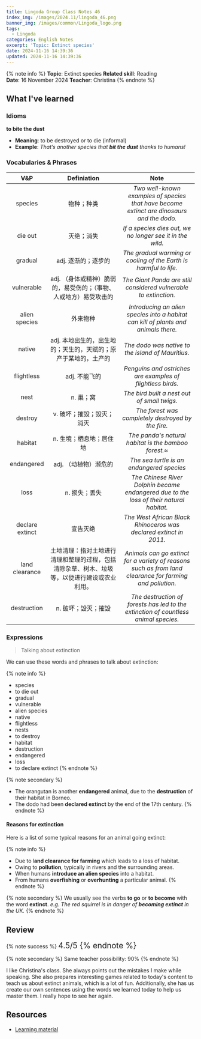 ```yaml
---
title: Lingoda Group Class Notes 46
index_img: /images/2024.11/lingoda_46.png
banner_img: /images/common/Lingoda_logo.png
tags:
  - Lingoda
categories: English Notes
excerpt: 'Topic: Extinct species'
date: 2024-11-16 14:39:36
updated: 2024-11-16 14:39:36
---
```


{% note info %}
**Topic**: Extinct species
**Related skill**: Reading  
**Date**: 16 November 2024
**Teacher**: Christina
{% endnote %}

## What I've learned

### Idioms
**to bite the dust**
- **Meaning**: to be destroyed or to die (informal)
- **Example**: *That’s another species that **bit the dust** thanks to humans!*

### Vocabularies & Phrases

|       V&P       |                                         Definiation                                          |                                                   Note                                                   |
| :-------------: | :------------------------------------------------------------------------------------------: | :------------------------------------------------------------------------------------------------------: |
|     species     |                                          物种；种类                                          |        *Two well-known examples of species that have become extinct are dinosaurs and the dodo.*         |
|     die out     |                                          灭绝；消失                                          |                        *If a species dies out, we no longer see it in the wild.*                         |
|     gradual     |                                     adj.	逐渐的；逐步的                                      |                    *The gradual warming or cooling of the Earth is harmful to life.*                     |
|   vulnerable    |              adj. （身体或精神）脆弱的，易受伤的；（事物、人或地方）易受攻击的               |                     *The Giant Panda are still considered vulnerable to extinction.*                     |
|  alien species  |                                           外来物种                                           |           *Introducing an alien species into a habitat can kill of plants and animals there.*            |
|     native      |               adj. 本地出生的，出生地的；天生的，天赋的；原产于某地的，土产的                |                            *The dodo was native to the island of Mauritius.*                             |
|   flightless    |                                        adj.	不能飞的                                         |                        *Penguins and ostriches are examples of flightless birds.*                        |
|      nest       |                                          n.	巢；窝                                           |                               *The bird built a nest out of small twigs.*                                |
|     destroy     |                                  v.	破坏；摧毁；毁灭；消灭                                   |                            *The forest was completely destroyed by the fire.*                            |
|     habitat     |                                   n.	生境；栖息地；居住地                                    |                           *The panda's natural habitat is the bamboo forest.≈*                           |
|   endangered    |                                    adj. （动植物）濒危的                                     |                                *The sea turtle is an endangered species*                                 |
|      loss       |                                        n.	损失；丢失                                         |         *The Chinese River Dolphin became endangered due to the loss of their natural habitat.*          |
| declare extinct |                                           宣告灭绝                                           |                    *The West African Black Rhinoceros was declared extinct in 2011.*                     |
| land clearance  | 土地清理：指对土地进行清理和整理的过程，包括清除杂草、树木、垃圾等，以便进行建设或农业利用。 | *Animals can go extinct for a variety of reasons such as from land clearance for farming and pollution.* |
|   destruction   |                                     n.	破坏；毁灭；摧毁                                      |           *The destruction of forests has led to the extinction of countless animal species.*            |


### Expressions
> Talking about extinction

We can use these words and phrases to talk about extinction:

{% note info %}
- species
- to die out
- gradual
- vulnerable
- alien species
- native
- flightless
- nests
- to destroy
- habitat
- destruction
- endangered
- loss
- to declare extinct
{% endnote %}

{% note secondary %}
- The orangutan is another **endangered** animal, due to the **destruction** of their habitat in Borneo.
- The dodo had been **declared extinct** by the end of the 17th century.
{% endnote %}
 
#### Reasons for extinction
Here is a list of some typical reasons for an animal going extinct:

{% note info %}
- Due to l**and clearance for farming** which leads to a loss of habitat.
- Owing to **pollution**, typically in rivers and the surrounding areas.
- When humans **introduce an alien species** into a habitat.
- From humans **overfishing** or **overhunting** a particular animal.
{% endnote %}

{% note secondary %}
We usually see the verbs **to go** or **to become** with the word **extinct**.
*e.g. The red squirrel is in danger of **becoming extinct** in the UK.*
{% endnote %}

## Review

{% note success %}
<span style="font-size:1.5em;">
4.5/5
<span>
{% endnote %}

{% note secondary %}
<span style="font-size:1em;">
Same teacher possibility: 90%
<span>
{% endnote %}

I like Christina's class. She always points out the mistakes I make while speaking. She also prepares interesting games related to today's content to teach us about extinct animals, which is a lot of fun. Additionally, she has us create our own sentences using the words we learned today to help us master them. I really hope to see her again.

## Resources
- [Learning material](https://learn.lingoda.com/english/learning-materials/6711de058e816/download)
